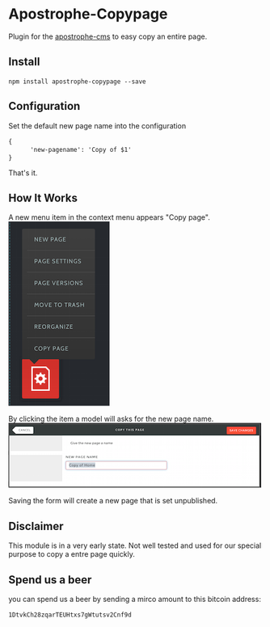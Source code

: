 # Apostrophe-Copypage #

Plugin for the [apostrophe-cms](http://apostrophenow.org) to easy copy an entire page.

## Install ##

```
npm install apostrophe-copypage --save
```

## Configuration ##

Set the default new page name into the configuration

```
{
	  'new-pagename': 'Copy of $1'
}
```

That's it.

## How It Works ##

A new menu item in the context menu appears "Copy page". 
![Context Menu](./media/contextMenu.png)

By clicking the item a model will asks for the new page name.
![Context Menu](./media/modal.png)

Saving the form will create a new page that is set unpublished. 

## Disclaimer ##

This module is in a very early state. Not well tested and used for our special purpose to  copy a entre page quickly. 
## Spend us a beer
you can spend us a beer by sending a mirco amount to this bitcoin address: 

```
1DtvkCh28zqarTEUHtxs7gWtutsv2Cnf9d
```
